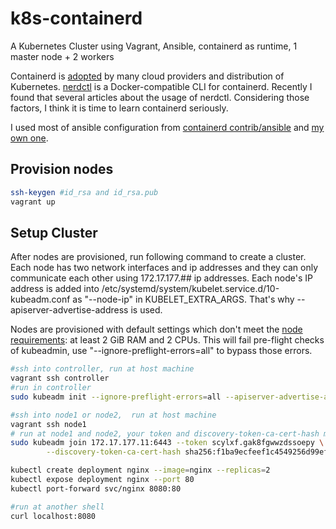 # k8s-containerd
A Kubernetes Cluster using Vagrant, Ansible, containerd as runtime, 1 master node + 2 workers

Containerd is [adopted](https://github.com/containerd/containerd/blob/main/ADOPTERS.md) by many cloud providers and distribution of Kubernetes. [nerdctl](https://github.com/containerd/nerdctl) is a Docker-compatible CLI for containerd. Recently I found that several articles about the usage of nerdctl. Considering those factors, I think it is time to learn containerd seriously.

I used most of ansible configuration from  [containerd contrib/ansible](https://github.com/containerd/containerd/tree/main/contrib/ansible) and [my own one](https://github.com/jackliusr/calico-the-hard-way).

## Provision nodes
```bash
ssh-keygen #id_rsa and id_rsa.pub
vagrant up
```


## Setup Cluster
After nodes are provisioned, run following command  to create a cluster. Each node has two network interfaces and ip addresses and they can only communicate each other using 172.17.177.## ip addresses. Each node's IP address is added into /etc/systemd/system/kubelet.service.d/10-kubeadm.conf as "--node-ip" in KUBELET_EXTRA_ARGS. That's why --apiserver-advertise-address is used.

Nodes are provisioned with default settings which don't meet the [node requirements](https://kubernetes.io/docs/setup/production-environment/tools/kubeadm/create-cluster-kubeadm/#pod-network): at least 2 GiB RAM and 2 CPUs. This will fail pre-flight checks of kubeadmin, use "--ignore-preflight-errors=all" to bypass those errors.

```bash
#ssh into controller, run at host machine
vagrant ssh controller
#run in controller
sudo kubeadm init --ignore-preflight-errors=all --apiserver-advertise-address=172.17.177.11
```

```bash
#ssh into node1 or node2,  run at host machine
vagrant ssh node1
# run at node1 and node2, your token and discovery-token-ca-cert-hash maybe are different from mine.
sudo kubeadm join 172.17.177.11:6443 --token scylxf.gak8fgwwzdssoepy \
        --discovery-token-ca-cert-hash sha256:f1ba9ecfeef1c4549256d99efa6a8302c16b84e5a1ca73d9beeba90172858e41 --ignore-preflight-errors=all
```

```bash
kubectl create deployment nginx --image=nginx --replicas=2
kubectl expose deployment nginx --port 80
kubectl port-forward svc/nginx 8080:80

#run at another shell
curl localhost:8080
```
